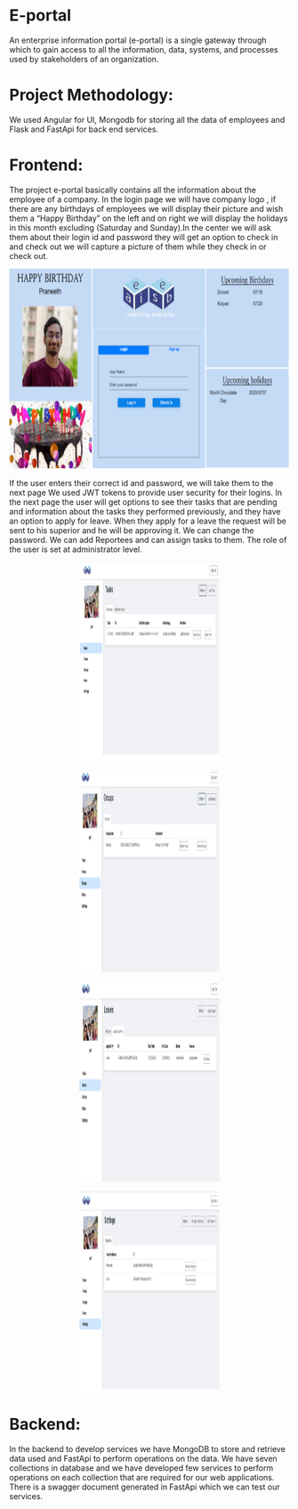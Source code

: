 # E-portal
An enterprise information portal (e-portal) is a single gateway through which to gain access to all the information, data, systems, and processes used by stakeholders of an organization.

# Project Methodology:
We used Angular for UI, Mongodb for storing all the data of employees and Flask and FastApi for back end services.

# Frontend:
The project e-portal basically contains all the information about the employee of a company. In the login page we will have company logo , if there are any birthdays of employees we will display their picture and wish them a “Happy Birthday” on the left and on right we will display the holidays in this month excluding (Saturday and Sunday).In the center we will ask them about their login id and password they will get an option to check in and check out we will capture a picture of them while they check in or check out.

<p align="center">
<img src="images/loginPage.png" width="770" height= "360">
</p>

If the user enters their correct id and password, we will take them to the next page We used JWT tokens to provide user security for their logins. In the next page the user will get options to see their tasks that are pending and information about the tasks they performed previously, and they have an option to apply for leave. When they apply for a leave the request will be sent to his superior and he will be approving it. We can change the password. We can add Reportees and can assign tasks to them. The role of the user is set at administrator level.

<p align="center">
<img src="images/homePage.png" width="50%" height= "360">
</p>
<p align="center">
<img src="images/groups.png" width="50%" height= "360">
</p>
<p align="center">
<img src="images/leaves.png" width="50%" height= "360">
</p>
<p align="center">
<img src="images/settings.png" width="50%" height= "360">
</p>


# Backend:
In the backend to develop services we have MongoDB to store and retrieve data used and FastApi to perform operations on the data. We have seven collections in database and we have developed few services to perform operations on each collection that are required for our web applications. There is a swagger document generated in FastApi which we can test our services.
